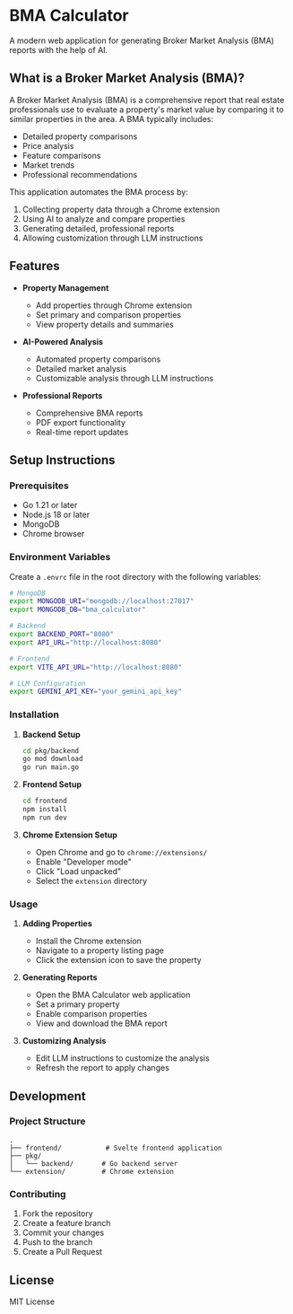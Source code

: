 # BMA Calculator

A modern web application for generating Broker Market Analysis (BMA) reports with the help of AI.

## What is a Broker Market Analysis (BMA)?

A Broker Market Analysis (BMA) is a comprehensive report that real estate professionals use to evaluate a property's market value by comparing it to similar properties in the area. A BMA typically includes:

- Detailed property comparisons
- Price analysis
- Feature comparisons
- Market trends
- Professional recommendations

This application automates the BMA process by:
1. Collecting property data through a Chrome extension
2. Using AI to analyze and compare properties
3. Generating detailed, professional reports
4. Allowing customization through LLM instructions

## Features

- **Property Management**
  - Add properties through Chrome extension
  - Set primary and comparison properties
  - View property details and summaries

- **AI-Powered Analysis**
  - Automated property comparisons
  - Detailed market analysis
  - Customizable analysis through LLM instructions

- **Professional Reports**
  - Comprehensive BMA reports
  - PDF export functionality
  - Real-time report updates

## Setup Instructions

### Prerequisites

- Go 1.21 or later
- Node.js 18 or later
- MongoDB
- Chrome browser

### Environment Variables

Create a `.envrc` file in the root directory with the following variables:

```bash
# MongoDB
export MONGODB_URI="mongodb://localhost:27017"
export MONGODB_DB="bma_calculator"

# Backend
export BACKEND_PORT="8080"
export API_URL="http://localhost:8080"

# Frontend
export VITE_API_URL="http://localhost:8080"

# LLM Configuration
export GEMINI_API_KEY="your_gemini_api_key"
```

### Installation

1. **Backend Setup**
   ```bash
   cd pkg/backend
   go mod download
   go run main.go
   ```

2. **Frontend Setup**
   ```bash
   cd frontend
   npm install
   npm run dev
   ```

3. **Chrome Extension Setup**
   - Open Chrome and go to `chrome://extensions/`
   - Enable "Developer mode"
   - Click "Load unpacked"
   - Select the `extension` directory

### Usage

1. **Adding Properties**
   - Install the Chrome extension
   - Navigate to a property listing page
   - Click the extension icon to save the property

2. **Generating Reports**
   - Open the BMA Calculator web application
   - Set a primary property
   - Enable comparison properties
   - View and download the BMA report

3. **Customizing Analysis**
   - Edit LLM instructions to customize the analysis
   - Refresh the report to apply changes

## Development

### Project Structure

```
.
├── frontend/           # Svelte frontend application
├── pkg/
│   └── backend/       # Go backend server
└── extension/         # Chrome extension
```

### Contributing

1. Fork the repository
2. Create a feature branch
3. Commit your changes
4. Push to the branch
5. Create a Pull Request

## License

MIT License 